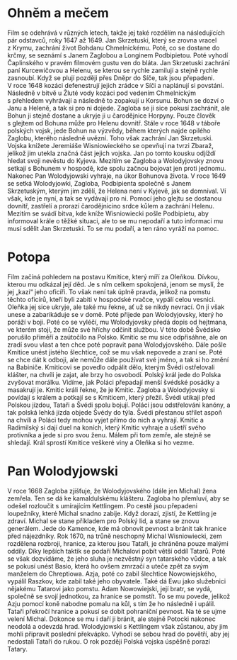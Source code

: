 # Ohněm a mečem

Film se odehrává v různých letech, takže jej také rozdělím na následujících pár odstavců, roky 1647 až 1649.
Jan Skrzetuski, který se zrovna vracel z Krymu, zachrání život Bohdanu Chmelnickému. Poté, co se dostane do krčmy, se seznámí s Janem Zaglobou a Longinem Podbipietou. Poté vyhodí Čaplinského v pravém filmovém gustu ven do bláta. Jan Skrzetuski zachrání paní Kurcewičovou a Helenu, se kterou se rychle zamilují a stejně rychle zasnoubí. Když se plují později přes Dněpr do Síče, tak jsou přepadeni.
V roce 1648 kozáci defenestrují jejich zrádce v Síči a naplánují si povstání. Následně v bitvě u Žluté vody kozáci pod vedením Chmelnickým s přehledem vyhrávají a následně to zopakují u Korsunu. Bohun se dozví o Janu a Heleně, a tak si pro ni dojede. Zagloba se ji sice pokusí zachránit, ale Bohun ji stejně dostane a ukryje ji u čarodějnice Horpyny. Pouze člověk s glejtem od Bohuna může pro Helenu dovnitř.
Stále v roce 1648 v táboře polských vojsk, jede Bohun na výzvědy, během kterých najde opilého Zaglobu, kterého následně uvězní. Toho však zachrání Jan Skrzetuski. Vojska knížete Jeremiáše Wisniowieckého se opevňují na tvrzi Zbaraž, jelikož jim utekla značná část jejich vojska. Jan po tomto kousku odjíždí hledat svoji nevěstu do Kyjeva. Mezitím se Zagloba a Wolodyjovsky znovu setkají s Bohunem v hospodě, kde spolu začnou bojovat jen proti jednomu. Nakonec Pan Wolodyjowski vyhraje, na úkor Bohunova života.
V roce 1649 se setká Wolodyjowki, Zagloba, Podbipienta společně s Janem Skrzetuským, kterým jim zdělí, že Helena není v Kyjevě, jak se domníval. Ví však, kde je nyní, a tak se vydávají pro ni. Pomocí jeho glejtu se dostanou dovnitř, zastřelí a prorazí čarodějnicino srdce kůlem a zachrání Helenu. Mezitím se svádí bitva, kde kníže Wisniowiecki pošle Podbipietu, aby informoval krále o těžké situaci, ale to se mu nepodaří a tuto informaci mu musí sdělit Jan Skrzetuski. To se mu podaří, a ten ráno vyráží na pomoc.

# Potopa

Film začíná pohledem na postavu Kmitice, který míří za Oleňkou. Dívkou, kterou mu odkázal její děd. Je s ním celkem spokojená, jenom se myslí, že jej „kazí“ jeho oficíři. To však není tak úplně pravda, jelikož na pomstu těchto oficírů, kteří byli zabiti v hospodské rvačce, vypálí celou vesnici. Oleňka jej sice ukryje, ale také mu řekne, ať už se nikdy nevrací. On ji však unese a zabarikáduje se v domě. Poté přijede pan Wolodyjovsky, který ho poráží v boji. Poté co se vyléčí, mu Wolodyjovsky předá dopis od hejtmana, ve kterém stojí, že může své hříchy odčinit službou.
V této době Švédsko porušilo příměří a zaútočilo na Polsko. Kmitic se mu sice odpřisáhne, ale on zradí svou vlast a ten chce poté popravit pana Wolodyjovského. Dále pošle Kmitice unést jistého šlechtice, což se mu však nepovede a zraní se. Poté se chce dát k odboji, ale nemůže dále používat své jméno, a tak si ho změní na Babiniče. Kmiticovi se povedlo odpálit dělo, kterým Švédi ostřelovali klášter, na chvíli je zajat, ale brzy ho osvobodí.
Polský král jede do Polska zvyšovat morálku. Vidíme, jak Poláci přepadají menší švédské posádky a masakrují je. Kmitic králi řekne, že je Kmitic. Zagloba a Wolodyjovsky si povídají s králem a potkají se s Kmiticem, který přežil. Švédi utíkají před Polskou jízdou, Tataři a Švédi spolu bojují. Poláci jsou odstřelováni kanóny, a tak polská lehká jízda objede Švédy do týla. Švédi přestanou střílet aspoň na chvíli a Poláci tedy mohou vyjet přímo do nich a vyhrají. Kmitic a Radimilský si dají duel na koních, který Kmitic vyhraje a ušetří svého protivníka a jede si pro svou ženu. Málem při tom zemře, ale stejně se shledají. Král sprostí Kmitice veškeré viny a Oleňka si ho vezme. 

# Pan Wolodyjowski

V roce 1668 Zagloba zjišťuje, že Wolodyjovského (dále jen Michal) žena zemřela. Ten se dá ke kamaldulskému klášteru. Zagloba ho přemluví, aby se odešel rozloučit s umírajícím Kettlingem. Po cestě jsou přepadeni loupežníky, které Michal snadno zabije. Když dorazí, zjistí, že Kettling je zdraví. Michal se stane příkladem pro Polský lid, a stane se znovu generálem. Jede do Kamence, kde má obnovit pevnost a bránit tak hranice před nájezdníky. 
Rok 1670, na trůně neschopný Michal Wisniowiecki, zem rozdělena rozbroji, hranice, za kterou jsou Tataři, je chráněna pouze malými oddíly. Díky lepších taktik se podaří Michalovi pobít větší oddíl Tatarů. Poté se však dozvídáme, že jeho sluha je nezvěstný syn tatarského vůdce, a tak se pokusí unést Basio, která ho ovšem zmrzačí a uteče zpět za svým manželem do Chreptiowa.
Azja, poté co zabil šlechtice Nowowiejského, vypálil Raszkov, kde zabil také jeho obyvatele. Také dá Ewu jako služebnici nějakému Tatarovi jako pomstu. Adam Nowowiejski, její bratr, se vydá, společně se svojí jednotkou, za hranice se pomstít. To se mu povede, jelikož Azju pomocí koně nabodne pomalu na kůl, s tím že ho následně i upálil.
Tataři překročí hranice a pokusí se dobít pohraniční pevnost. Na té se ujme velení Michal. Dokonce se mu i daří ji bránit, ale stejně Potocki nakonec neodolá a odevzdá hrad. Wolodyjowski s Kettlingem však zůstanou, aby jim mohli připravit poslední překvápko. Vyhodí se sebou hrad do povětří, aby jej nedostali Tataři do rukou. O rok později Polská vojska úspěšně porazí Tatary.